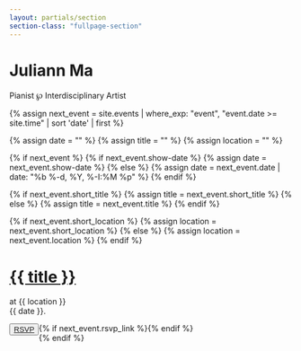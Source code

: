 ```yaml
---
layout: partials/section
section-class: "fullpage-section"
---
```


<div class="page fullpage_photo main_photo" id="home"></div>

<div class="title_card">
  <h1>Juliann Ma</h1>
  Pianist ℘ Interdisciplinary Artist
</div>

{% assign next_event = site.events | where_exp: "event", "event.date >= site.time" | sort 'date' | first %}

{% assign date = "" %}
{% assign title = "" %}
{% assign location = "" %}

{% if next_event %}
  {% if next_event.show-date %}
    {% assign date = next_event.show-date %}
  {% else %}
    {% assign date = next_event.date | date: "%b %-d, %Y, %-I:%M %p" %}
  {% endif %}

  {% if next_event.short_title %}
    {% assign title = next_event.short_title %}
  {% else %}
    {% assign title = next_event.title %}
  {% endif %}

  {% if next_event.short_location %}
    {% assign location = next_event.short_location %}
  {% else %}
    {% assign location = next_event.location %}
  {% endif %}

  <div class="title_announcement">
    <h1><a href="#concerts">{{ title }}</a></h1>
    <p>
      at {{ location }}
      <br>{{ date }}.
    </p>
    {% if next_event.rsvp_link %}<button data-iframe="false" style="float:left;"><a href="{{ next_event.rsvp_link }}">RSVP</a></button>{% endif %}
  </div>
{% endif %}

<div class="bottom"><a class="scroll_arrow" href="#biography"></a></div>
